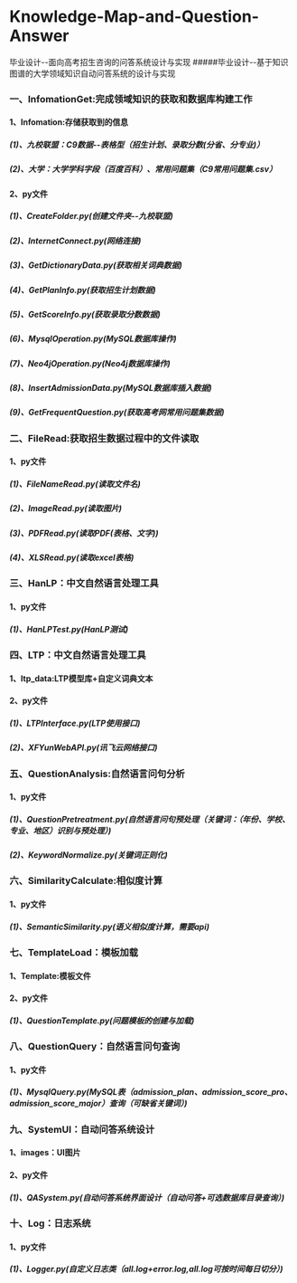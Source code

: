 # Knowledge-Map-and-Question-Answer
毕业设计--面向高考招生咨询的问答系统设计与实现
#####毕业设计--基于知识图谱的大学领域知识自动问答系统的设计与实现
### 一、InfomationGet:完成领域知识的获取和数据库构建工作
#### 1、Infomation:存储获取到的信息
##### (1)、九校联盟：C9数据--表格型（招生计划、录取分数(分省、分专业)）
##### (2)、大学：大学学科字段（百度百科）、常用问题集（C9常用问题集.csv）
#### 2、py文件
##### (1)、CreateFolder.py(创建文件夹--九校联盟)
##### (2)、InternetConnect.py(网络连接)
##### (3)、GetDictionaryData.py(获取相关词典数据)
##### (4)、GetPlanInfo.py(获取招生计划数据)
##### (5)、GetScoreInfo.py(获取录取分数数据)
##### (6)、MysqlOperation.py(MySQL数据库操作)
##### (7)、Neo4jOperation.py(Neo4j数据库操作)
##### (8)、InsertAdmissionData.py(MySQL数据库插入数据)
##### (9)、GetFrequentQuestion.py(获取高考网常用问题集数据)

### 二、FileRead:获取招生数据过程中的文件读取
#### 1、py文件
##### (1)、FileNameRead.py(读取文件名)
##### (2)、ImageRead.py(读取图片)
##### (3)、PDFRead.py(读取PDF(表格、文字))
##### (4)、XLSRead.py(读取excel表格)

### 三、HanLP：中文自然语言处理工具
#### 1、py文件
##### (1)、HanLPTest.py(HanLP测试)

### 四、LTP：中文自然语言处理工具
#### 1、ltp_data:LTP模型库+自定义词典文本
#### 2、py文件
##### (1)、LTPInterface.py(LTP使用接口)
##### (2)、XFYunWebAPI.py(讯飞云网络接口)

### 五、QuestionAnalysis:自然语言问句分析
#### 1、py文件
##### (1)、QuestionPretreatment.py(自然语言问句预处理（关键词：（**年份、学校、专业、地区**）识别与预处理）)
##### (2)、KeywordNormalize.py(关键词正则化)

### 六、SimilarityCalculate:相似度计算
#### 1、py文件
##### (1)、SemanticSimilarity.py(语义相似度计算，需要api)

### 七、TemplateLoad：模板加载
#### 1、Template:模板文件
#### 2、py文件
##### (1)、QuestionTemplate.py(问题模板的创建与加载)

### 八、QuestionQuery：自然语言问句查询
#### 1、py文件
##### (1)、MysqlQuery.py(MySQL表（admission_plan、admission_score_pro、admission_score_major）查询（可缺省关键词）)

### 九、SystemUI：自动问答系统设计
#### 1、images：UI图片
#### 2、py文件
##### (1)、QASystem.py(自动问答系统界面设计（自动问答+可选数据库目录查询）)

### 十、Log：日志系统
#### 1、py文件
##### (1)、Logger.py(自定义日志类（all.log+error.log,all.log可按时间每日切分）)
